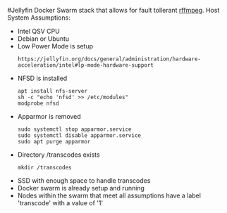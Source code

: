 #Jellyfin Docker Swarm stack that allows for fault tollerant [rffmpeg](https://github.com/joshuaboniface/rffmpeg).
Host System Assumptions:
- Intel QSV CPU
- Debian or Ubuntu
- Low Power Mode is setup
    ```
    https://jellyfin.org/docs/general/administration/hardware-acceleration/intel#lp-mode-hardware-support
- NFSD is installed
    ```
    apt install nfs-server
    sh -c "echo 'nfsd' >> /etc/modules"
    modprobe nfsd
- Apparmor is removed
    ```
    sudo systemctl stop apparmor.service
    sudo systemctl disable apparmor.service
    sudo apt purge apparmor
- Directory /transcodes exists
    ```
  mkdir /transcodes
    
- SSD with enough space to handle transcodes
- Docker swarm is already setup and running
- Nodes within the swarm that meet all assumptions have a label 'transcode' with a value of '1'
